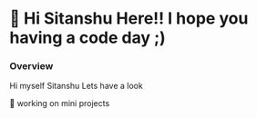 <h1>👋 Hi Sitanshu Here!! I hope you having a code day ;) </h1> 
<h3>Overview</h3>
<p>Hi myself Sitanshu Lets have a look</p>
🔭 working on mini projects
<!--
**sitanshu001/sitanshu001** is a ✨ _special_ ✨ repository because its `README.md` (this file) appears on your GitHub profile.

Here are some ideas to get you started:

- 🔭 I’m currently working on ...
- 🌱 I’m currently learning ...
- 👯 I’m looking to collaborate on ...
- 🤔 I’m looking for help with ...
- 💬 Ask me about ...
- 📫 How to reach me: ...
- 😄 Pronouns: ...
- ⚡ Fun fact: ...
-->
